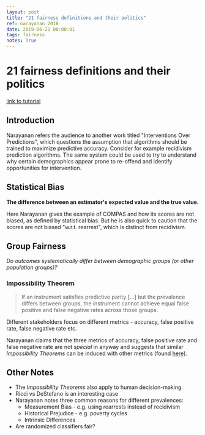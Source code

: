 ```yaml
---
layout: post
title: "21 fairness definitions and their politics"
ref: narayanan_2018
date: 2019-06-21 00:00:01
tags: fairness
notes: True
---
```


# 21 fairness definitions and their politics

[link to tutorial](https://www.youtube.com/watch?v=jIXIuYdnyyk)

## Introduction

Narayanan refers the audience to another work titled "Interventions Over Predictions", which questions the assumption that algorithms should be trained to maximize predictive accuracy. Consider for example recidivism prediction algorithms. The same system could be used to try to understand why certain demographics appear prone to re-offend and identify opportunities for intervention.

## Statistical Bias

**The difference between an estimator's expected value and the true value.**

Here Narayanan gives the example of COMPAS and how its scores are not biased, as defined by statistical bias. But he is also quick to caution that the scores are not biased "w.r.t. rearrest", which is distinct from recidivism.

## Group Fairness

*Do outcomes systematically differ between demographic groups (or other population groups)?*

### Impossibility Theorem

> If an instrument satisfies predictive parity [...] but the prevalence differs between groups, the instrument cannot achieve equal false positive and false negative rates across those groups.

Different stakeholders focus on different metrics - accuracy, false positive rate, false negative rate etc.

Narayanan claims that the three metrics of accuracy, false positive rate and false negative rate are not *special* in anyway and suggests that similar *Impossibility Theorems* can be induced with other metrics (found [here](https://en.wikipedia.org/wiki/Evaluation_of_binary_classifiers)).

## Other Notes

- The *Impossibility Theorems* also apply to human decision-making.
- Ricci vs DeStefano is an interesting case
- Narayanan notes three common reasons for different prevalences:
	- Measurement Bias - e.g. using rearrests instead of recidivism
	- Historical Prejudice - e.g. poverty cycles
	- Intrinsic Differences
- Are randomized classifiers fair?












